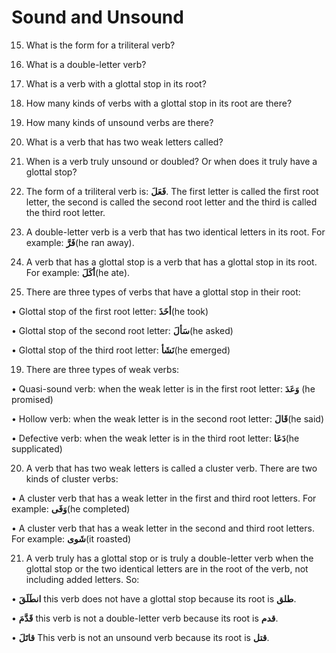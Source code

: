 Sound and Unsound
=================

15. What is the form for a triliteral verb?

16. What is a double-letter verb?

17. What is a verb with a glottal stop in its root?

18. How many kinds of verbs with a glottal stop in its root are there?

19. How many kinds of unsound verbs are there?

20. What is a verb that has two weak letters called?

21. When is a verb truly unsound or doubled? Or when does it truly have
a glottal stop?

15. The form of a triliteral verb is: **فَعَلَ**. The first letter is
called the first root letter, the second is called the second root
letter and the third is called the third root letter.

16. A double-letter verb is a verb that has two identical letters in its
root. For example: **فَرَّ**(he ran away).

17. A verb that has a glottal stop is a verb that has a glottal stop in
its root. For example: **أکَلَ**(he ate).

18. There are three types of verbs that have a glottal stop in their
root:

• Glottal stop of the first root letter: **أخَذَ**(he took)

• Glottal stop of the second root letter: **سَألَ**(he asked)

• Glottal stop of the third root letter: **نَشَأ**(he emerged)

19. There are three types of weak verbs:

• Quasi-sound verb: when the weak letter is in the first root letter:
**وَعَدَ** (he promised)

• Hollow verb: when the weak letter is in the second root letter:
**قَالَ**(he said)

• Defective verb: when the weak letter is in the third root letter:
**دَعَا**(he supplicated)

20. A verb that has two weak letters is called a cluster verb. There are
two kinds of cluster verbs:

• A cluster verb that has a weak letter in the first and third root
letters. For example: **وَفَی**(he completed)

• A cluster verb that has a weak letter in the second and third root
letters. For example: **شَوی**(it roasted)

21. A verb truly has a glottal stop or is truly a double-letter verb
when the glottal stop or the two identical letters are in the root of
the verb, not including added letters. So:

• **انطَلَقَ** this verb does not have a glottal stop because its root
is **طلق**.

• **قَدَّمَ** this verb is not a double-letter verb because its root is
**قدم**.

• **قاتَلَ** This verb is not an unsound verb because its root is
**قتل**.


